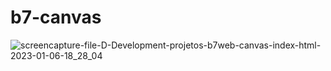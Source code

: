 # b7-canvas
![screencapture-file-D-Development-projetos-b7web-canvas-index-html-2023-01-06-18_28_04](https://user-images.githubusercontent.com/104371202/211103076-10e05d59-ac2e-464a-a023-0d65519bfac6.png)
